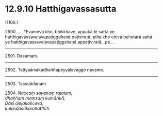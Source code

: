 # 12.9.10 Hatthigavassasutta

(1160.)

2500\. …  “Evameva kho, bhikkhave, appakā te sattā ye hatthigavassavaḷavapaṭiggahaṇā paṭiviratā; atha kho eteva bahutarā sattā ye hatthigavassavaḷavapaṭiggahaṇā appaṭiviratā…pe… .

---

2501\. Dasamaṃ.

---

2502\. Tatiyaāmakadhaññapeyyālavaggo navamo.

---

2503\. Tassuddānaṃ

2504\. _Naccaṃ sayanaṃ rajataṃ,_  
_dhaññaṃ maṃsaṃ kumārikā;_  
_Dāsī ajeḷakañceva,_  
_kukkuṭasūkarahatthīti._
